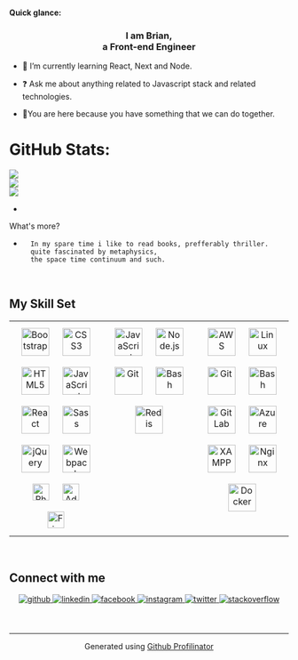 #### Quick glance:

### <div align="center">I am Brian,<br> a Front-end Engineer </div>  
  

- 🌱 I’m currently learning React, Next and Node.
  

- ❓ Ask me about anything related to Javascript stack and related technologies.
  

- 🔭You are here because you have something that we can do together.
  
  


# GitHub Stats:
![](https://github-readme-stats.vercel.app/api?username=k1au3&theme=gotham&hide_border=false&include_all_commits=false&count_private=false)<br/>
![](https://github-readme-streak-stats.herokuapp.com/?user=k1au3&theme=gotham&hide_border=false)<br/>
![](https://github-readme-stats.vercel.app/api/top-langs/?username=K1au3&theme=gotham&hide_border=false&include_all_commits=false&count_private=false&layout=compact)

- 
What's more?
  
  

- 
        In my spare time i like to read books, prefferably thriller. 
        quite fascinated by metaphysics,
        the space time continuum and such. 
  

<br/>  


## My Skill Set  
<table><tr><td valign="top" width="33%">



<div align="center">   
<img style="margin: 10px" src="https://profilinator.rishav.dev/skills-assets/bootstrap-plain.svg" alt="Bootstrap" height="50" />  
<img style="margin: 10px" src="https://profilinator.rishav.dev/skills-assets/css3-original-wordmark.svg" alt="CSS3" height="50" />  
<img style="margin: 10px" src="https://profilinator.rishav.dev/skills-assets/html5-original-wordmark.svg" alt="HTML5" height="50" />  
<img style="margin: 10px" src="https://profilinator.rishav.dev/skills-assets/javascript-original.svg" alt="JavaScript" height="50" />
  
<img style="margin: 10px" src="https://profilinator.rishav.dev/skills-assets/react-original-wordmark.svg" alt="React" height="50" />   

<img style="margin: 10px" src="https://profilinator.rishav.dev/skills-assets/sass-original.svg" alt="Sass" height="50" />  
 
<img style="margin: 10px" src="https://profilinator.rishav.dev/skills-assets/jquery.png" alt="jQuery" height="50" />  
<img style="margin: 10px" src="https://profilinator.rishav.dev/skills-assets/webpack-original.svg" alt="Webpack" height="50" />  
 
<img style="margin: 10px" src="https://profilinator.rishav.dev/skills-assets/photoshop-plain.svg" alt="Photoshop" height="30" />  
<img style="margin: 10px" src="https://profilinator.rishav.dev/skills-assets/adobexd.png" alt="Adobe XD" height="30" />  
<img style="margin: 10px" src="https://profilinator.rishav.dev/skills-assets/figma-icon.svg" alt="Figma" height="30" /> 
  

</div>

</td><td valign="top" width="33%">
<div align="center">  
<img style="margin: 10px" src="https://profilinator.rishav.dev/skills-assets/javascript-original.svg" alt="JavaScript" height="50" />   
<img style="margin: 10px" src="https://profilinator.rishav.dev/skills-assets/nodejs-original-wordmark.svg" alt="Node.js" height="50" />
 
<img style="margin: 10px" src="https://profilinator.rishav.dev/skills-assets/git-scm-icon.svg" alt="Git" height="50" />  
<img style="margin: 10px" src="https://profilinator.rishav.dev/skills-assets/gnu_bash-icon.svg" alt="Bash" height="50" />  
  
<img style="margin: 10px" src="https://profilinator.rishav.dev/skills-assets/redis-original-wordmark.svg" alt="Redis" height="50" />  
  
</div>

</td><td valign="top" width="33%">

<div align="center">  
<img style="margin: 10px" src="https://profilinator.rishav.dev/skills-assets/amazonwebservices-original-wordmark.svg" alt="AWS" height="50" />  
 
<img style="margin: 10px" src="https://profilinator.rishav.dev/skills-assets/linux-original.svg" alt="Linux" height="50" />  
<img style="margin: 10px" src="https://profilinator.rishav.dev/skills-assets/git-scm-icon.svg" alt="Git" height="50" />  
<img style="margin: 10px" src="https://profilinator.rishav.dev/skills-assets/gnu_bash-icon.svg" alt="Bash" height="50" />  
<img style="margin: 10px" src="https://profilinator.rishav.dev/skills-assets/gitlab.svg" alt="GitLab" height="50" />  
 
<img style="margin: 10px" src="https://profilinator.rishav.dev/skills-assets/microsoft_azure-icon.svg" alt="Azure" height="50" />  
<img style="margin: 10px" src="https://profilinator.rishav.dev/skills-assets/xampp.png" alt="XAMPP" height="50" />  
<img style="margin: 10px" src="https://profilinator.rishav.dev/skills-assets/nginx-original.svg" alt="Nginx" height="50" />  
 
<img style="margin: 10px" src="https://profilinator.rishav.dev/skills-assets/docker-original-wordmark.svg" alt="Docker" height="50" />    

</div>

</td></tr></table>  

<br/>  


## Connect with me  
<div align="center">
<a href="https://github.com/k1au3" target="_blank">
<img src=https://img.shields.io/badge/github-%2324292e.svg?&style=for-the-badge&logo=github&logoColor=white alt=github style="margin-bottom: 5px;" />
</a>
<a href="https://www.linkedin.com/in/k1au3/" target="_blank">
<img src=https://img.shields.io/badge/linkedin-%231E77B5.svg?&style=for-the-badge&logo=linkedin&logoColor=white alt=linkedin style="margin-bottom: 5px;" />
</a>
<a href="https://www.facebook.com/brian-limo" target="_blank">
<img src=https://img.shields.io/badge/facebook-%232E87FB.svg?&style=for-the-badge&logo=facebook&logoColor=white alt=facebook style="margin-bottom: 5px;" />
</a>
<a href="https://instagram.com/lordk1au3" target="_blank">
<img src=https://img.shields.io/badge/instagram-%23000000.svg?&style=for-the-badge&logo=instagram&logoColor=white alt=instagram style="margin-bottom: 5px;" />
</a>
<a href="https://twitter.com/b3liot" target="_blank">
<img src=https://img.shields.io/badge/twitter-%2300acee.svg?&style=for-the-badge&logo=twitter&logoColor=white alt=twitter style="margin-bottom: 5px;" />
</a>
<a href="https://stackoverflow.com/users/14963588/" target="_blank">
<img src=https://img.shields.io/badge/stackoverflow-%23F28032.svg?&style=for-the-badge&logo=stackoverflow&logoColor=white alt=stackoverflow style="margin-bottom: 5px;" />
</a>

</div>  
  

<br/>  


<br/>  


----
<div align="center">Generated using <a href="https://profilinator.rishav.dev/" target="_blank">Github Profilinator</a></div>
